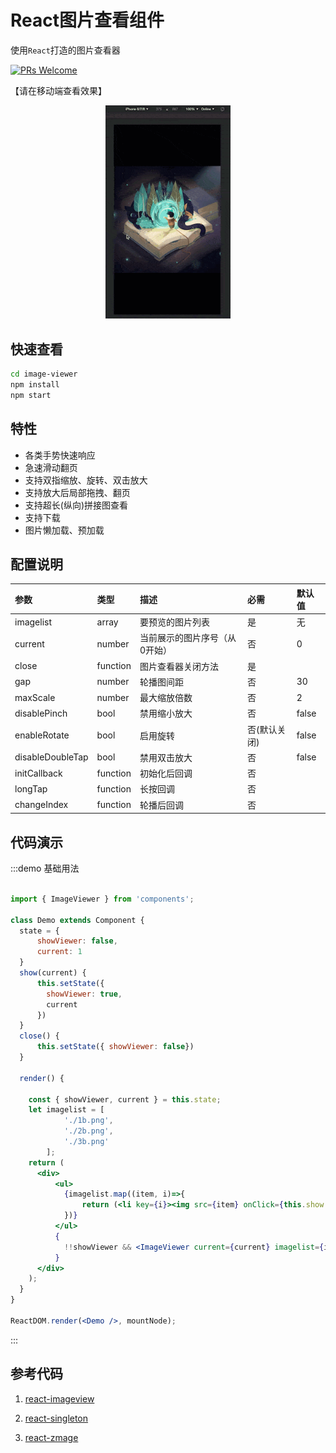 React图片查看组件
===

使用`React`打造的图片查看器

[![PRs Welcome](https://img.shields.io/badge/PRs-welcome-brightgreen.svg)](CONTRIBUTING.md#pull-requests)

【请在移动端查看效果】

<p align='center'>
<img src='./picture/index.gif' width='200' alt='viewer'>
</p>

快速查看
---

```sh
cd image-viewer
npm install
npm start
```

特性
---

* 各类手势快速响应
* 急速滑动翻页
* 支持双指缩放、旋转、双击放大
* 支持放大后局部拖拽、翻页
* 支持超长(纵向)拼接图查看
* 支持下载
* 图片懒加载、预加载

配置说明
---

| 参数     | 类型     | 描述 | 必需 | 默认值 |
| :------------- | :------------- | :------------- | :------------- | :------------- |
| imagelist         | array      | 要预览的图片列表 | 是 | 无 |
| current         | number      | 当前展示的图片序号（从0开始） | 否 | 0 |
| close         | function      | 图片查看器关闭方法 | 是 | |
| gap         | number      | 轮播图间距 | 否 | 30 |
| maxScale         | number      | 最大缩放倍数 | 否 | 2 |
| disablePinch      | bool       | 禁用缩小放大 | 否 | false |
| enableRotate     | bool       | 启用旋转 | 否(默认关闭) | false |
| disableDoubleTap  | bool       | 禁用双击放大 | 否 | false |
| initCallback           | function   | 初始化后回调 | 否 | |
| longTap           | function   | 长按回调 | 否 | |
| changeIndex           | function   | 轮播后回调 | 否 | |

代码演示
---

:::demo 基础用法

```jsx

import { ImageViewer } from 'components';

class Demo extends Component {
  state = {
      showViewer: false,
      current: 1
  }
  show(current) {
      this.setState({
        showViewer: true,
        current
      })
  }
  close() {
      this.setState({ showViewer: false})
  }

  render() {

    const { showViewer, current } = this.state;
    let imagelist = [
            './1b.png',
            './2b.png',
            './3b.png'
        ];
    return (
      <div>
          <ul>
            {imagelist.map((item, i)=>{
                return (<li key={i}><img src={item} onClick={this.show.bind(this, i)}/></li>)
            })}
          </ul>  
          {
            !!showViewer && <ImageViewer current={current} imagelist={imagelist} close={this.close.bind(this)} />
          }
      </div>
    );
  }
}

ReactDOM.render(<Demo />, mountNode);
```

:::

参考代码
---

1. [react-imageview](https://github.com/AlloyTeam/AlloyViewer)

2. [react-singleton](https://github.com/Caesor/react-singleton)

3. [react-zmage](https://github.com/Caldis/react-zmage)

